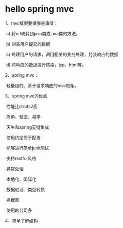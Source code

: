 # hello spring mvc

1、mvc框架要做哪些事情：

​	a) 将url映射到java类或java类的方法。

​	b) 封装用户提交的数据

​	c) 处理用户的请求，调用相关的业务处理，封装响应的数据

​	d) 将响应的数据进行渲染，jsp、html等。

2、spring mvc：

​	轻量级的、基于请求响应的mvc框架。

3、spring mvc的优点

​	性能比struts2高

​	简单、轻便、易学

​	天生和spring无缝集成

​	使用约定优于配置

​	能够进行简单junit测试

​	支持restful风格

​	异常处理

​	本地化、国际化

​	数据验证、类型转换

​	拦截器

​	使用的公司多

4、简单了解结构

